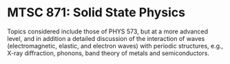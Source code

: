 # MTSC 871: Solid State Physics

Topics considered include those of PHYS 573, but at a more advanced level, and in addition a detailed discussion of the interaction of waves (electromagnetic, elastic, and electron waves) with periodic structures, e.g., X-ray diffraction, phonons, band theory of metals and semiconductors.